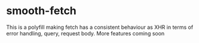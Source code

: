 # smooth-fetch
This is a polyfill making fetch has a consistent behaviour as XHR in terms of error handling, query, request body. More features coming soon
